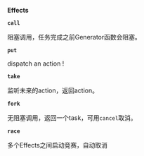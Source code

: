 **Effects**

**`call`**

阻塞调用，任务完成之前Generator函数会阻塞。

**`put`**

dispatch an action !

**`take`**

监听未来的action，返回action。

**`fork`**

无阻塞调用，返回一个task，可用`cancel`取消。

**`race`**

多个Effects之间启动竞赛，自动取消